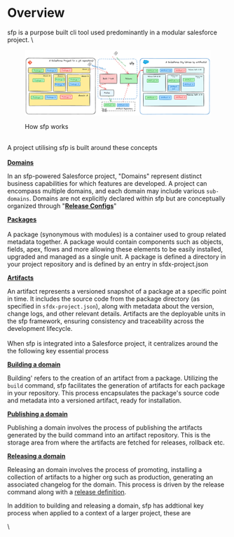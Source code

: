 # Overview



sfp is a purpose built cli tool used predominantly in a modular salesforce project.  \


<figure><img src="../.gitbook/assets/concept (2).png" alt=""><figcaption><p>How sfp works</p></figcaption></figure>

\
A project utilising sfp is built around these concepts\
\
[**Domains**](domains.md)

In an sfp-powered Salesforce project, "Domains" represent distinct business capabilities for which features are developed. A project can encompass multiple domains, and each domain may include various `sub-domains`. Domains are not explicitly declared within sfp but are conceptually organized through "[**Release Configs**](release-config.md)"

[**Packages**](packages.md)\
\
A package (synonymous with modules) is a container used to group related metadata together.  A package would contain components such as objects, fields, apex, flows and more allowing these elements to be easily installed, upgraded and managed as a single unit. A package is defined a directory in your project repository and is defined by an entry in sfdx-project.json

[**Artifacts**](artifacts.md)

An artifact represents a versioned snapshot of a package at a specific point in time. It includes the source code from the package directory (as specified in `sfdx-project.json`), along with metadata about the version, change logs, and other relevant details. Artifacts are the deployable units in the sfp framework, ensuring consistency and traceability across the development lifecycle.\
\
When sfp is integrated into a Salesforce project, it centralizes around the the following key essential process

[**Building a domain**](../building-artifacts/overview.md)

Building' refers to the creation of an artifact from a package. Utilizing the `build` command, sfp facilitates the generation of artifacts for each package in your repository. This process encapsulates the package's source code and metadata into a versioned artifact, ready for installation.

[**Publishing a domain**](../publishing-and-fetching-artifacts/publish-artifact.md)

Publishing a domain  involves the process of publishing the artifacts generated by the build command into an artifact repository. This is the storage area from where the artifacts are fetched for releases, rollback etc.

[**Releasing a domain**](../release-management/release/)

Releasing an domain  involves the process of promoting, installing a collection of artifacts to a higher org such as production, generating an associated  changelog for the domain.  This process  is driven by the release command along with a [release definition](../release-management/release-definitions.md).

In addition to building and releasing a domain, sfp has addtional key process when applied to a context of a larger project, these are



\
